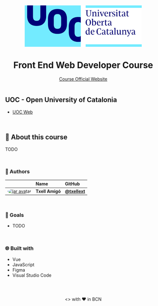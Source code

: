 <br>
<div align="center">
    <img src="/images/logo_uoc.png" alt="uoc logo" /> 


<br />
    <h1 align="center"> Front End Web Developer Course </h1>
    <div align="center">
        <a href="https://uoc-formacio-online.cat/front-end-web-developer/"> Course Official Website </a>
    </div>
</div>

<br>

## UOC - Open University of Catalonia
- <a href="https://www.uoc.edu/portal/ca/index.html"> UOC Web </a>

<br>

## 🚀 About this course

TODO

<br> 

### 👷 Authors


|                     | Name                | GitHub              |
| :------------------ | :------------------ | :------------------ |
| <a href="https://github.com/txellext"><img src="https://avatars.githubusercontent.com/u/108218084?v=4" width="60" height="60" style="border-radius: 50%" alt="jar avatar"></a> | **Txell Amigó** | [**@txellext**](https://github.com/txellext) |   

<br>

### 🦋 Goals

- TODO


<br>

### 🌐 Built with
- Vue 
- JavaScript 
- Figma 
- Visual Studio Code 




<br>

##

<p align="center"><> with ❤️ in BCN</p>

